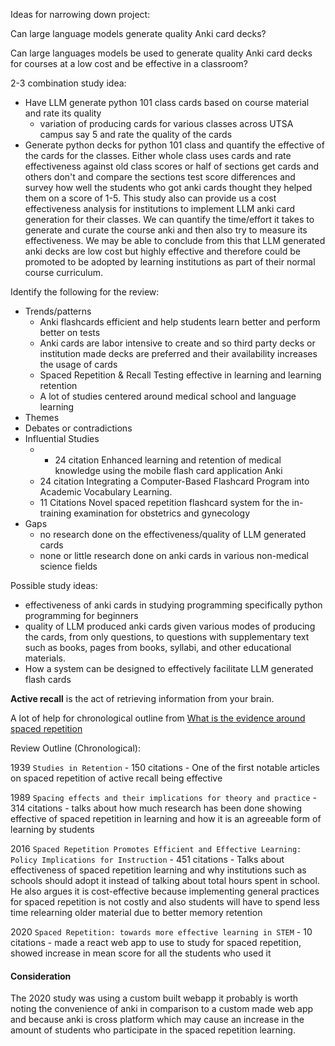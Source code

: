 
Ideas for narrowing down project:

Can large language models generate quality Anki card decks?

Can large languages models be used to generate quality Anki card decks for courses at a low cost and be effective in a classroom?

2-3 combination study idea:
- Have LLM generate python 101 class cards based on course material and rate its quality
	- variation of producing cards for various classes across UTSA campus say 5 and rate the quality of the cards
- Generate python decks for python 101 class and quantify the effective of the cards for the classes. Either whole class uses cards and rate effectiveness against old class scores or half of sections get cards and others don't and compare the sections test score differences and survey how well the students who got anki cards thought they helped them on a score of 1-5. This study also can provide us a cost effectiveness analysis for institutions to implement LLM anki card generation for their classes. We can quantify the time/effort it takes to generate and curate the course anki and then also try to measure its effectiveness. We may be able to conclude from this that LLM generated anki decks are low cost but highly effective and therefore could be promoted to be adopted by learning institutions as part of their normal course curriculum.


Identify the following for the review:
- Trends/patterns
	- Anki flashcards efficient and help students learn better and perform better on tests
	- Anki cards are labor intensive to create and so third party decks or institution made decks are preferred and their availability increases the usage of cards
	- Spaced Repetition & Recall Testing effective in learning and learning retention
	- A lot of studies centered around medical school and language learning
- Themes
- Debates or contradictions
- Influential Studies
	- - 24 citation Enhanced learning and retention of medical knowledge using the mobile flash card application Anki
	- 24 citation Integrating a Computer-Based Flashcard Program into Academic Vocabulary Learning.
	- 11 Citations Novel spaced repetition flashcard system for the in-training examination for obstetrics and gynecology
- Gaps
	- no research done on the effectiveness/quality of LLM generated cards
	- none or little research done on anki cards in various non-medical science fields

Possible study ideas:
- effectiveness of anki cards in studying programming specifically python programming for beginners
- quality of LLM produced anki cards given various modes of producing the cards, from only questions, to questions with supplementary text such as books, pages from books, syllabi, and other educational materials.
- How a system can be designed to effectively facilitate LLM generated flash cards


**Active recall** is the act of retrieving information from your brain.

A lot of help for chronological outline from [What is the evidence around spaced repetition](https://www.edapp.com/blog/evidence-around-spaced-repetition/)

Review Outline (Chronological):

1939 `Studies in Retention` - 150 citations - One of the first notable articles on spaced repetition of active recall being effective

1989 `Spacing effects and their implications for theory and practice` - 314 citations - talks about how much research has been done showing effective of spaced repetition in learning and how it is an agreeable form of learning by students

2016 `Spaced Repetition Promotes Efficient and Effective Learning: Policy Implications for Instruction` - 451 citations - Talks about effectiveness of spaced repetition learning and why institutions such as schools should adopt it instead of talking about total hours spent in school. He also argues it is cost-effective because implementing general practices for spaced repetition is not costly and also students will have to spend less time relearning older material due to better memory retention

2020 `Spaced Repetition: towards more effective learning in STEM` - 10 citations - made a react web app to use to study for spaced repetition, showed increase in mean score for all the students who used it

#### Consideration

The 2020 study was using a custom built webapp it probably is worth noting the convenience of anki in comparison to a custom made web app and because anki is cross platform which may cause an increase in the amount of students who participate in the spaced repetition learning.
